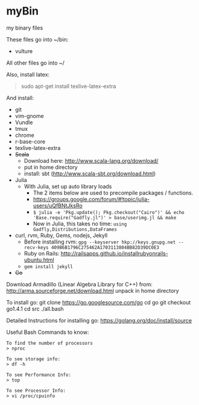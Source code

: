 # myBin
my binary files

These files go into ~/bin:
- vulture

All other files go into ~/

Also, install latex:
> sudo apt-get install texlive-latex-extra

And install:
- git
- vim-gnome
- Vundle
- tmux
- chrome
- r-base-core
- texlive-latex-extra
- ~~Scala~~
    - Download here: http://www.scala-lang.org/download/
    - put in home directory 
    - install: sbt (http://www.scala-sbt.org/download.html)
- Julia
    - With Julia, set up auto library loads
      - The 2 items below are used to precompile packages / functions.
      - https://groups.google.com/forum/#!topic/julia-users/uQfBNtJksRo
      - `$ julia -e 'Pkg.update(); Pkg.checkout("Cairo")' && echo 'Base.require("Gadfly.jl")' > base/userimg.jl && make`
      - Now in Julia, this takes no time: `using Gadfly,Distributions,DataFrames`
- curl, rvm, Ruby, Gems, nodejs, Jekyll
    - Before installing rvm: `gpg --keyserver hkp://keys.gnupg.net --recv-keys 409B6B1796C275462A1703113804BB82D39DC0E3`
    - Ruby on Rails: http://railsapps.github.io/installrubyonrails-ubuntu.html
    - `gem install jekyll`
- ~~Go~~




Download Armadillo (Linear Algebra Library for C++) from:
    http://arma.sourceforge.net/download.html
    unpack in home directory

To install go:
  git clone https://go.googlesource.com/go
  cd go 
  git checkout go1.4.1
  cd src
  ./all.bash

Detailed Instructions for installing go:
https://golang.org/doc/install/source



Useful Bash Commands to know:

    To find the number of processors
    > nproc
    
    To see storage info:
    > df -h
    
    To see Performance Info:
    > top
    
    To see Processor Info:
    > vi /proc/cpuinfo
